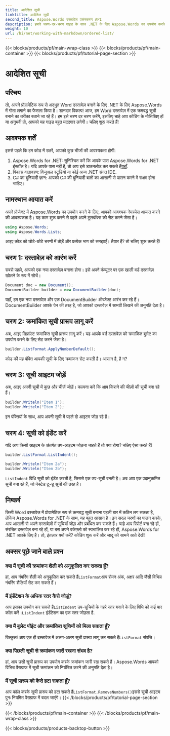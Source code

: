 ```yaml
---
title: आदेशित सूची
linktitle: आदेशित सूची
second_title: Aspose.Words दस्तावेज़ प्रसंस्करण API
description: हमारे चरण-दर-चरण गाइड के साथ .NET के लिए Aspose.Words का उपयोग करके Word दस्तावेज़ों में क्रमबद्ध सूचियाँ बनाना सीखें। दस्तावेज़ निर्माण को स्वचालित करने के लिए बिल्कुल सही।
weight: 10
url: /hi/net/working-with-markdown/ordered-list/
---
```


{{< blocks/products/pf/main-wrap-class >}}
{{< blocks/products/pf/main-container >}}
{{< blocks/products/pf/tutorial-page-section >}}

# आदेशित सूची

## परिचय

तो, आपने प्रोग्रामेटिक रूप से अद्भुत Word दस्तावेज़ बनाने के लिए .NET के लिए Aspose.Words में गोता लगाने का फैसला किया है। शानदार विकल्प! आज, हम Word दस्तावेज़ में एक क्रमबद्ध सूची बनाने का तरीका बताने जा रहे हैं। हम इसे चरण दर चरण करेंगे, इसलिए चाहे आप कोडिंग के नौसिखिए हों या अनुभवी प्रो, आपको यह गाइड बहुत मददगार लगेगी। चलिए शुरू करते हैं!

## आवश्यक शर्तें

इससे पहले कि हम कोड में उतरें, आपको कुछ चीजों की आवश्यकता होगी:

1. Aspose.Words for .NET: सुनिश्चित करें कि आपके पास Aspose.Words for .NET इंस्टॉल है। यदि आपके पास नहीं है, तो आप इसे डाउनलोड कर सकते हैं[यहाँ](https://releases.aspose.com/words/net/).
2. विकास वातावरण: विजुअल स्टूडियो या कोई अन्य .NET संगत IDE.
3. C# का बुनियादी ज्ञान: आपको C# की बुनियादी बातों का आसानी से पालन करने में सक्षम होना चाहिए।

## नामस्थान आयात करें

अपने प्रोजेक्ट में Aspose.Words का उपयोग करने के लिए, आपको आवश्यक नेमस्पेस आयात करने की आवश्यकता है। यह काम शुरू करने से पहले अपने टूलबॉक्स को सेट करने जैसा है।

```csharp
using Aspose.Words;
using Aspose.Words.Lists;
```

आइए कोड को छोटे-छोटे चरणों में तोड़ें और प्रत्येक भाग को समझाएँ। तैयार हैं? तो चलिए शुरू करते हैं!

## चरण 1: दस्तावेज़ को आरंभ करें

सबसे पहले, आपको एक नया दस्तावेज़ बनाना होगा। इसे अपने कंप्यूटर पर एक खाली वर्ड दस्तावेज़ खोलने के रूप में सोचें।

```csharp
Document doc = new Document();
DocumentBuilder builder = new DocumentBuilder(doc);
```

यहाँ, हम एक नया दस्तावेज़ और एक DocumentBuilder ऑब्जेक्ट आरंभ कर रहे हैं। DocumentBuilder आपके पेन की तरह है, जो आपको दस्तावेज़ में सामग्री लिखने की अनुमति देता है।

## चरण 2: क्रमांकित सूची प्रारूप लागू करें

अब, आइए डिफ़ॉल्ट क्रमांकित सूची प्रारूप लागू करें। यह आपके वर्ड दस्तावेज़ को क्रमांकित बुलेट का उपयोग करने के लिए सेट करने जैसा है।

```csharp
builder.ListFormat.ApplyNumberDefault();
```

कोड की यह पंक्ति आपकी सूची के लिए क्रमांकन सेट करती है। आसान है, है न?

## चरण 3: सूची आइटम जोड़ें

अब, आइए अपनी सूची में कुछ और चीज़ें जोड़ें। कल्पना करें कि आप किराने की चीज़ों की सूची बना रहे हैं।

```csharp
builder.Writeln("Item 1");
builder.Writeln("Item 2");
```

इन पंक्तियों के साथ, आप अपनी सूची में पहले दो आइटम जोड़ रहे हैं।

## चरण 4: सूची को इंडेंट करें

यदि आप किसी आइटम के अंतर्गत उप-आइटम जोड़ना चाहते हैं तो क्या होगा? चलिए ऐसा करते हैं!

```csharp
builder.ListFormat.ListIndent();

builder.Writeln("Item 2a");
builder.Writeln("Item 2b");
```

`ListIndent` विधि सूची को इंडेंट करती है, जिससे एक उप-सूची बनती है। अब आप एक पदानुक्रमित सूची बना रहे हैं, जो नेस्टेड टू-डू सूची की तरह है।

## निष्कर्ष

किसी Word दस्तावेज़ में प्रोग्रामेटिक रूप से क्रमबद्ध सूची बनाना पहली बार में कठिन लग सकता है, लेकिन Aspose.Words for .NET के साथ, यह बहुत आसान है। इन सरल चरणों का पालन करके, आप आसानी से अपने दस्तावेज़ों में सूचियाँ जोड़ और प्रबंधित कर सकते हैं। चाहे आप रिपोर्ट बना रहे हों, संरचित दस्तावेज़ बना रहे हों, या बस अपने वर्कफ़्लो को स्वचालित कर रहे हों, Aspose.Words for .NET आपके लिए है। तो, इंतज़ार क्यों करें? कोडिंग शुरू करें और जादू को सामने आते देखें!

## अक्सर पूछे जाने वाले प्रश्न

### क्या मैं सूची की क्रमांकन शैली को अनुकूलित कर सकता हूँ?  
 हां, आप नंबरिंग शैली को अनुकूलित कर सकते हैं`ListFormat`आप रोमन अंक, अक्षर आदि जैसी विभिन्न नंबरिंग शैलियाँ सेट कर सकते हैं।

### मैं इंडेंटेशन के अधिक स्तर कैसे जोड़ूं?  
 आप इसका उपयोग कर सकते हैं`ListIndent` उप-सूचियों के गहरे स्तर बनाने के लिए विधि को कई बार कॉल करें।`ListIndent` इंडेंटेशन का एक स्तर जोड़ता है.

### क्या मैं बुलेट पॉइंट और क्रमांकित सूचियों को मिला सकता हूँ?  
 बिल्कुल! आप एक ही दस्तावेज़ में अलग-अलग सूची प्रारूप लागू कर सकते हैं`ListFormat` संपत्ति।

### क्या पिछली सूची से क्रमांकन जारी रखना संभव है?  
हां, आप उसी सूची प्रारूप का उपयोग करके क्रमांकन जारी रख सकते हैं। Aspose.Words आपको विभिन्न पैराग्राफ में सूची क्रमांकन को नियंत्रित करने की अनुमति देता है।

### मैं सूची प्रारूप को कैसे हटा सकता हूँ?  
 आप कॉल करके सूची प्रारूप को हटा सकते हैं`ListFormat.RemoveNumbers()`इससे सूची आइटम पुनः नियमित पैराग्राफ में बदल जाएंगे।
{{< /blocks/products/pf/tutorial-page-section >}}

{{< /blocks/products/pf/main-container >}}
{{< /blocks/products/pf/main-wrap-class >}}

{{< blocks/products/products-backtop-button >}}
